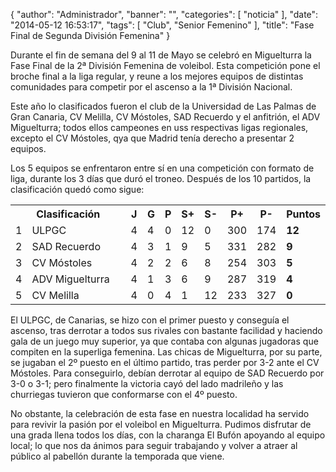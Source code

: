 {
  "author": "Administrador", 
  "banner": "", 
  "categories": [
    "noticia"
  ], 
  "date": "2014-05-12 16:53:17", 
  "tags": [
    "Club", 
    "Senior Femenino"
  ], 
  "title": "Fase Final de Segunda División Femenina"
}

Durante el fin de semana del 9 al 11 de Mayo se celebró en Miguelturra la Fase Final de la 2ª División Femenina de voleibol. Esta competición pone el broche final a la liga regular, y reune a los mejores equipos de distintas comunidades para competir por el ascenso a la 1ª División Nacional.

Este año lo clasificados fueron el club de la Universidad de Las Palmas de Gran Canaria, CV Melilla, CV Móstoles, SAD Recuerdo y el anfitrión, el ADV Miguelturra; todos ellos campeones en uss respectivas ligas regionales, excepto el CV Móstoles, qya que Madrid tenía derecho a presentar 2 equipos.

Los 5 equipos se enfrentaron entre sí en una competición con formato de liga, durante los 3 días que duró el troneo. Después de los 10 partidos, la clasificación quedó como sigue:
   <table summary="clasificacion" width="80%" cellspacing="0">
      <tr>
	<th width="5%" colspan="2">Clasificación</th>
	<th width="5%">J</th>
	<th width="5%">G</th>
	<th width="5%">P</th>
	<th width="5%">S+</th>
	<th width="5%">S-</th>
	<th width="5%">P+</th>
	<th width="5%">P-</th>
	<th width="5%">Puntos</th>
      </tr>
      <tr>
	<td width="5%">1</td>
	<td style="text-align: left">ULPGC</td>
	<td>4</td>
	<td>4</td>
	<td>0</td>
	<td>12</td>
	<td>0</td>
	<td>300</td>
	<td>174</td>
	<td style="font-weight: bold">12</td>
      </tr>
      <tr class="row1">
	<td>2</td>
	<td style="text-align: left">SAD Recuerdo</td>
	<td>4</td>
	<td>3</td>
	<td>1</td>
	<td>9</td>
	<td>5</td>
	<td>331</td>
	<td>282</td>
	<td style="font-weight: bold">9</td>
      </tr>
      <tr>
	<td>3</td>
	<td style="text-align: left">CV Móstoles</td>
	<td>4</td>
	<td>2</td>
	<td>2</td>
	<td>6</td>
	<td>8</td>
	<td>254</td>
	<td>303</td>
	<td style="font-weight: bold">5</td>
      </tr>
      <tr class="row1">
	<td>4</td>
	<td style="text-align: left">ADV Miguelturra</td>
	<td>4</td>
	<td>1</td>
	<td>3</td>
	<td>6</td>
	<td>9</td>
	<td>287</td>
	<td>319</td>
	<td style="font-weight: bold">4</td>
      </tr>
      <tr>
	<td>5</td>
	<td style="text-align: left">CV Melilla</td>
	<td>4</td>
	<td>0</td>
	<td>4</td>
	<td>1</td>
	<td>12</td>
	<td>233</td>
	<td>327</td>
	<td style="font-weight: bold">0</td>
      </tr>
    </table>

El ULPGC, de Canarias, se hizo con el primer puesto y conseguía el ascenso, tras derrotar a todos sus rivales con bastante facilidad y haciendo gala de un juego muy superior, ya que contaba con algunas jugadoras que compiten en la superliga femenina. Las chicas de Miguelturra, por su parte, se jugaban el 2º puesto en el último partido, tras perder por 3-2 ante el CV Móstoles. Para conseguirlo, debían derrotar al equipo de SAD Recuerdo por 3-0 o 3-1; pero finalmente la victoria cayó del lado madrileño y las churriegas tuvieron que conformarse con el 4º puesto.

No obstante, la celebración de esta fase en nuestra localidad ha servido para revivir la pasión por el voleibol en Miguelturra. Pudimos disfrutar de una grada llena todos los días, con la charanga El Bufón apoyando al equipo local; lo que nos da ánimos para seguir trabajando y volver a atraer al público al pabellón durante la temporada que viene.

